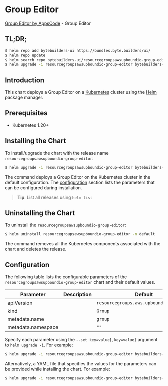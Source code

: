 # Group Editor

[Group Editor by AppsCode](https://byte.builders) - Group Editor

## TL;DR;

```bash
$ helm repo add bytebuilders-ui https://bundles.byte.builders/ui/
$ helm repo update
$ helm search repo bytebuilders-ui/resourcegroupsawsupboundio-group-editor --version=v0.4.18
$ helm upgrade -i resourcegroupsawsupboundio-group-editor bytebuilders-ui/resourcegroupsawsupboundio-group-editor -n default --create-namespace --version=v0.4.18
```

## Introduction

This chart deploys a Group Editor on a [Kubernetes](http://kubernetes.io) cluster using the [Helm](https://helm.sh) package manager.

## Prerequisites

- Kubernetes 1.20+

## Installing the Chart

To install/upgrade the chart with the release name `resourcegroupsawsupboundio-group-editor`:

```bash
$ helm upgrade -i resourcegroupsawsupboundio-group-editor bytebuilders-ui/resourcegroupsawsupboundio-group-editor -n default --create-namespace --version=v0.4.18
```

The command deploys a Group Editor on the Kubernetes cluster in the default configuration. The [configuration](#configuration) section lists the parameters that can be configured during installation.

> **Tip**: List all releases using `helm list`

## Uninstalling the Chart

To uninstall the `resourcegroupsawsupboundio-group-editor`:

```bash
$ helm uninstall resourcegroupsawsupboundio-group-editor -n default
```

The command removes all the Kubernetes components associated with the chart and deletes the release.

## Configuration

The following table lists the configurable parameters of the `resourcegroupsawsupboundio-group-editor` chart and their default values.

|     Parameter      | Description |                      Default                       |
|--------------------|-------------|----------------------------------------------------|
| apiVersion         |             | <code>resourcegroups.aws.upbound.io/v1beta1</code> |
| kind               |             | <code>Group</code>                                 |
| metadata.name      |             | <code>group</code>                                 |
| metadata.namespace |             | <code>""</code>                                    |


Specify each parameter using the `--set key=value[,key=value]` argument to `helm upgrade -i`. For example:

```bash
$ helm upgrade -i resourcegroupsawsupboundio-group-editor bytebuilders-ui/resourcegroupsawsupboundio-group-editor -n default --create-namespace --version=v0.4.18 --set apiVersion=resourcegroups.aws.upbound.io/v1beta1
```

Alternatively, a YAML file that specifies the values for the parameters can be provided while
installing the chart. For example:

```bash
$ helm upgrade -i resourcegroupsawsupboundio-group-editor bytebuilders-ui/resourcegroupsawsupboundio-group-editor -n default --create-namespace --version=v0.4.18 --values values.yaml
```
